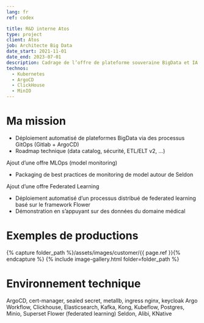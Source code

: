 ```yaml
---
lang: fr
ref: codex

title: R&D interne Atos
type: project
client: Atos
job: Architecte Big Data 
date_start: 2021-11-01
date_end: 2023-07-01
description: Cadrage de l’offre de plateforme souveraine BigData et IA (Codex Data Platform) 
technos:
  - Kubernetes
  - ArgoCD
  - ClickHouse
  - MinIO
---
```

# Ma mission

- Déploiement automatisé de plateformes BigData via des processus GitOps (Gitlab + ArgoCD)
- Roadmap technique (data catalog, sécurité, ETL/ELT v2, …)

Ajout d’une offre MLOps (model monitoring)
- Packaging de best practices de monitoring de model autour de Seldon

Ajout d’une offre Federated Learning
- Déploiement automatisé d’un processus distribué de federated learning basé sur le framework Flower
- Démonstration en s’appuyant sur des données du domaine médical

# Exemples de productions
{% capture folder_path %}/assets/images/customer/{{ page.ref }}{% endcapture %}
{% include image-gallery.html folder=folder_path %}

# Environnement technique
ArgoCD, cert-manager, sealed secret, metallb, ingress nginx, keycloak
Argo Workflow, Clickhouse, Elasticsearch, Kafka, Kong, Kubeflow, Postgres, Minio, Superset
Flower (federated learning)
Seldon, Alibi, KNative
